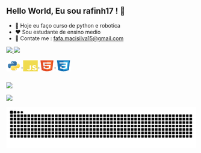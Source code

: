## Hello World, Eu sou rafinh17 ! 🐤

- 💜 Hoje eu faço curso de python e robotica 
- ❤️ Sou estudante de ensino medio 
- 🖤 Contate me : fafa.macisilva15@gmail.com


<!--Stats-->
<div style="display: inline">
   <a href="https://github.com/rafinh17">
   <div style="display: inline_block">
      <img height="180em" src="https://github-readme-stats.vercel.app/api?username=rafinh17&show_icons=true&include_all_commits=true&count_private=true&bg_color=151515&border_color=00688b&title_color=d7d8c0&text_color=d1c89a&icon_color=5aa2c9"/>
      <img height="180em" src="https://github-readme-stats.vercel.app/api/top-langs/?username=yurikomuta&layout=compact&langs_count=7&bg_color=151515&border_color=00688b&title_color=d7d8c0&text_color=d5e5e4&icon_color=5aa2c9"/>
   </div>
</div>

<!--languages-->
<div style="display: inline_block"><br>
  <img align="center" alt="rafinh17-python" height="30" width="40" src="https://raw.githubusercontent.com/devicons/devicon/master/icons/python/python-original.svg">
  <img align="center" alt="rafinh17-js" height="30" width="40" src="https://raw.githubusercontent.com/devicons/devicon/master/icons/javascript/javascript-plain.svg">
  <img align="center" alt="rafinh17-html" height="30" width="40" src="https://raw.githubusercontent.com/devicons/devicon/master/icons/html5/html5-original.svg">
  <img align="center" alt="rafinh17-css" height="30" width="40" src="https://raw.githubusercontent.com/devicons/devicon/master/icons/css3/css3-original.svg">
</div>

  ##

<!--social media-->
<div> 
  <a href="https://instagram.com/fa.maciel12" target="_blank"><img src="https://img.shields.io/badge/-Instagram-%23E4405F?style=for-the-badge&logo=instagram&logoColor=white" target="_blank"></a>
 
  <a href = "mailto:fafa.macisilva15@gmail.com"><img src="https://img.shields.io/badge/-Gmail-%23333?style=for-the-badge&logo=gmail&logoColor=white" target="_blank"></a>


<picture>
  <source media="(prefers-color-scheme: dark)" srcset="https://raw.githubusercontent.com/rafinh17/rafinh17/output/github-contribution-grid-snake-dark.svg">
  <source media="(prefers-color-scheme: light)" srcset="https://raw.githubusercontent.com/rafinh17/rafinh17/output/github-contribution-grid-snake.svg">
  <img alt="github contribution grid snake animation" src="https://raw.githubusercontent.com/rafinh17/rafinh17/output/github-contribution-grid-snake.svg">
</picture>


